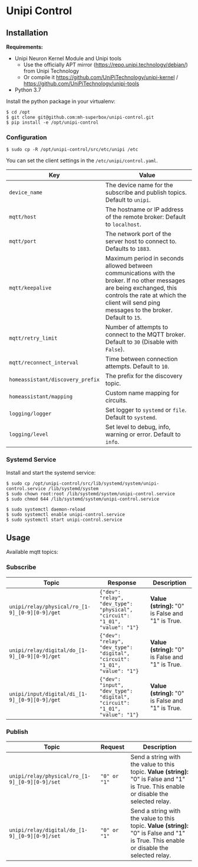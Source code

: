 # Unipi Control

## Installation

**Requirements:**

* Unipi Neuron Kernel Module and Unipi tools
  * Use the officially APT mirror (https://repo.unipi.technology/debian/) from Unipi Technology
  * Or compile it https://github.com/UniPiTechnology/unipi-kernel / https://github.com/UniPiTechnology/unipi-tools
* Python 3.7

Install the python package in your virtualenv:

```shell
$ cd /opt
$ git clone git@github.com:mh-superbox/unipi-control.git
$ pip install -e /opt/unipi-control
```

### Configuration

```shell
$ sudo cp -R /opt/unipi-control/src/etc/unipi /etc
```

You can set the client settings in the `/etc/unipi/control.yaml`.

Key | Value
------ | ------
`device_name` | The device name for the subscribe and publish topics. Default to `unipi`.
`mqtt/host` | The hostname or IP address of the remote broker: Default to `localhost`.
`mqtt/port` | The network port of the server host to connect to. Defaults to `1883`.
`mqtt/keepalive` | Maximum period in seconds allowed between communications with the broker. If no other messages are being exchanged, this controls the rate at which the client will send ping messages to the broker. Default to `15`.
`mqtt/retry_limit` | Number of attempts to connect to the MQTT broker. Default to `30` (Disable with `False`).
`mqtt/reconnect_interval` | Time between connection attempts. Default to `10`.
`homeassistant/discovery_prefix` | The prefix for the discovery topic.
`homeassistant/mapping` | Custom name mapping for circuits.
`logging/logger` | Set logger to `systemd` or `file`. Default to `systemd`.
`logging/level` | Set level to debug, info, warning or error. Default to `info`.

### Systemd Service

Install and start the systemd service:

```shell
$ sudo cp /opt/unipi-control/src/lib/systemd/system/unipi-control.service /lib/systemd/system
$ sudo chown root:root /lib/systemd/system/unipi-control.service
$ sudo chmod 644 /lib/systemd/system/unipi-control.service

$ sudo systemctl daemon-reload
$ sudo systemctl enable unipi-control.service
$ sudo systemctl start unipi-control.service
```

## Usage

Available mqtt topics:

### Subscribe

Topic | Response | Description
------ | ------ | ------
`unipi/relay/physical/ro_[1-9]_[0-9][0-9]/get` | `{"dev": "relay", "dev_type": "physical", "circuit": "1_01", "value": "1"}` | **Value (string):** "0" is False and "1" is True.
`unipi/relay/digital/do_[1-9]_[0-9][0-9]/get` | `{"dev": "relay", "dev_type": "digital", "circuit": "1_01", "value": "1"}` | **Value (string):** "0" is False and "1" is True.
`unipi/input/digital/di_[1-9]_[0-9][0-9]/get` | `{"dev": "input", "dev_type": "digital", "circuit": "1_01", "value": "1"}` | **Value (string):** "0" is False and "1" is True.

### Publish

Topic | Request | Description
------ | ------ | ------
`unipi/relay/physical/ro_[1-9]_[0-9][0-9]/set` | `"0" or "1"` | Send a string with the value to this topic. **Value (string):** "0" is False and "1" is True. This enable or disable the selected relay.
`unipi/relay/digital/do_[1-9]_[0-9][0-9]/set` | `"0" or "1"` | Send a string with the value to this topic. **Value (string):** "0" is False and "1" is True. This enable or disable the selected relay.
